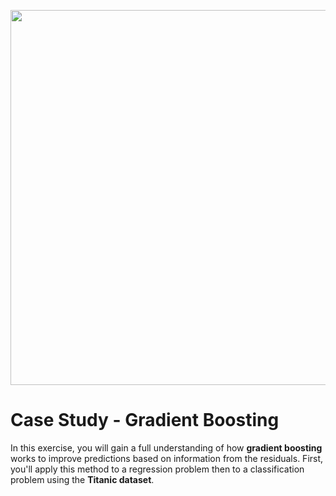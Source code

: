 <p align="center">
  <img src="img/titanic.png" width="600">
  <br>
</p>

# Case Study - Gradient Boosting

In this exercise, you will gain a full understanding of how <b>gradient boosting</b> works to improve predictions based on information from the residuals. First, you'll apply this method to a regression problem then to a classification problem using the <b>Titanic dataset</b>.
